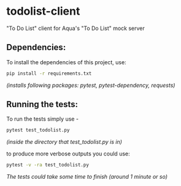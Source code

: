 # todolist-client
"To Do List" client for Aqua's "To Do List" mock server

## Dependencies:
To install the dependencies of this project, use:
```bash
pip install -r requirements.txt
```
*(installs following packages: pytest, pytest-dependency, requests)*


## Running the tests:
To run the tests simply use -
```bash
pytest test_todolist.py
```
*(inside the directory that test_todolist.py is in)*

to produce more verbose outputs you could use:
```bash
pytest -v -ra test_todolist.py
```
*The tests could take some time to finish (around 1 minute or so)*
